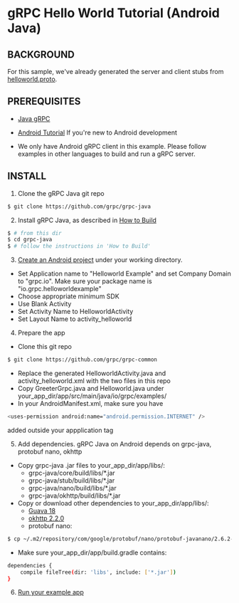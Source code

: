 gRPC Hello World Tutorial (Android Java)
========================

BACKGROUND
-------------
For this sample, we've already generated the server and client stubs from [helloworld.proto](https://github.com/grpc/grpc-common/blob/master/protos/helloworld.proto). 

PREREQUISITES
-------------
- [Java gRPC](https://github.com/grpc/grpc-java)

- [Android Tutorial](https://developer.android.com/training/basics/firstapp/index.html) If you're new to Android development

- We only have Android gRPC client in this example. Please follow examples in other languages to build and run a gRPC server.

INSTALL
-------
1. Clone the gRPC Java git repo
```sh
$ git clone https://github.com/grpc/grpc-java
```

2. Install gRPC Java, as described in [How to Build](https://github.com/grpc/grpc-java#how-to-build)
```sh
$ # from this dir
$ cd grpc-java
$ # follow the instructions in 'How to Build'
```

3. [Create an Android project](https://developer.android.com/training/basics/firstapp/creating-project.html) under your working directory.
- Set Application name to "Helloworld Example" and set Company Domain to "grpc.io". Make sure your package name is "io.grpc.helloworldexample"
- Choose appropriate minimum SDK
- Use Blank Activity
- Set Activity Name to HelloworldActivity
- Set Layout Name to activity_helloworld

4. Prepare the app
- Clone this git repo
```sh
$ git clone https://github.com/grpc/grpc-common

```
- Replace the generated HelloworldActivity.java and activity_helloworld.xml with the two files in this repo
- Copy GreeterGrpc.java and Helloworld.java under your_app_dir/app/src/main/java/io/grpc/examples/
- In your AndroidManifest.xml, make sure you have
```sh
<uses-permission android:name="android.permission.INTERNET" />
```
added outside your appplication tag

5. Add dependencies. gRPC Java on Android depends on grpc-java, protobuf nano, okhttp
- Copy grpc-java .jar files to your_app_dir/app/libs/:
  - grpc-java/core/build/libs/*.jar
  - grpc-java/stub/build/libs/*.jar
  - grpc-java/nano/build/libs/*.jar
  - grpc-java/okhttp/build/libs/*.jar
- Copy or download other dependencies to your_app_dir/app/libs/:
  - [Guava 18](http://search.maven.org/remotecontent?filepath=com/google/guava/guava/18.0/guava-18.0.jar)
  - [okhttp 2.2.0](http://repo1.maven.org/maven2/com/squareup/okhttp/okhttp/2.2.0/okhttp-2.2.0.jar)
  - protobuf nano:
```sh
$ cp ~/.m2/repository/com/google/protobuf/nano/protobuf-javanano/2.6.2-pre/protobuf-javanano-2.6.2-pre.jar your_app_dir/app/libs/
```
- Make sure your_app_dir/app/build.gradle contains:
```sh
dependencies {
    compile fileTree(dir: 'libs', include: ['*.jar'])
}
```

6. [Run your example app](https://developer.android.com/training/basics/firstapp/running-app.html)
